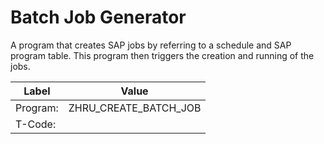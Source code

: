 # Batch Job Generator
A program that creates SAP jobs by referring to a schedule and SAP program table. This program then triggers the creation and running of the jobs.  
 
Label    | Value
---------|----------------------
Program: | ZHRU_CREATE_BATCH_JOB
T-Code:  |
